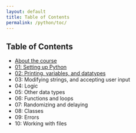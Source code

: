 ```yaml
---
layout: default
title: Table of Contents
permalink: /python/toc/
---
```


## Table of Contents

- [About the course](/python/)
- [01: Setting up Python](/python/01/)
- [02: Printing, variables, and datatypes](/python/02)
- 03: Modifying strings, and accepting user input
- 04: Logic
- 05: Other data types
- 06: Functions and loops
- 07: Randomizing and delaying
- 08: Classes
- 09: Errors
- 10: Working with files